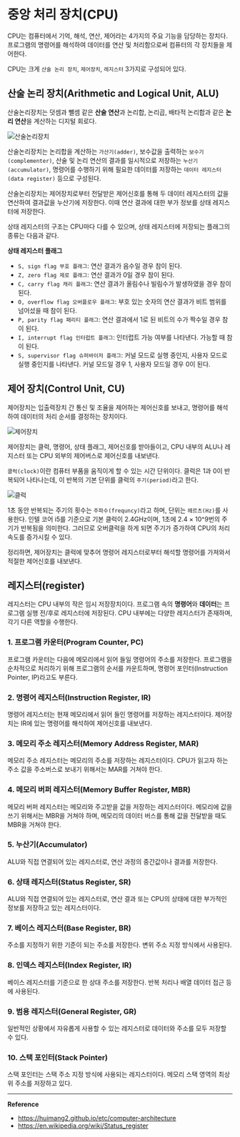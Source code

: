 # 중앙 처리 장치(CPU)
CPU는 컴퓨터에서 기억, 해석, 연산, 제어라는 4가지의 주요 기능을 담당하는 장치다.
프로그램의 명령어를 해석하여 데이터를 연산 및 처리함으로써 컴퓨터의 각 장치들을 제어한다.

CPU는 크게 `산술 논리 장치`, `제어장치`, `레지스터` 3가지로 구성되어 있다.

## 산술 논리 장치(Arithmetic and Logical Unit, ALU)
산술논리장치는 덧셈과 뺄셈 같은 **산술 연산**과 논리합, 논리곱, 배타적 논리합과 같은 **논리 연산**을 계산하는 디지털 회로다.

![산술논리장치](https://github.com/user-attachments/assets/c49c6bfd-4ae9-46d1-bec5-8722d9dccfcf)

산술논리장치는 논리합을 계산하는 `가산기(adder)`,
보수값을 출력하는 `보수기(complementer)`,
산술 및 논리 연산의 결과를 일시적으로 저장하는 `누산기(accumulator)`,
명령어를 수행하기 위해 필요한 데이터를 저장하는 `데이터 레지스터(data register)` 등으로 구성된다.

산술논리장치는 제어장치로부터 전달받은 제어신호를 통해 두 데이터 레지스터의 값을 연산하여 결과값을 누산기에 저장한다.
이때 연산 결과에 대한 부가 정보를 상태 레지스터에 저장한다.

상태 레지스터의 구조는 CPU마다 다를 수 있으며, 상태 레지스터에 저장되는 플래그의 종류는 다음과 같다.

**상태 레지스터 플래그**<br>
- `S, sign flag 부호 플래그`: 연산 결과가 음수일 경우 참이 된다.
- `Z, zero flag 제로 플래그`: 연산 결과가 0일 경우 참이 된다.
- `C, carry flag 캐리 플래그`: 연산 결과가 올림수나 빌림수가 발생하였을 경우 참이 된다.
- `O, overflow flag 오버플로우 플래그`: 부호 있는 숫자의 연산 결과가 비트 범위를 넘어섰을 때 참이 된다.
- `P, parity flag 패리티 플래그`: 연산 결과에서 1로 된 비트의 수가 짝수일 경우 참이 된다.
- `I, interrupt flag 인터럽트 플래그`: 인터럽트 가능 여부를 나타낸다. 가능할 때 참이 된다.
- `S, supervisor flag 슈퍼바이저 플래그`: 커널 모드로 실행 중인지, 사용자 모드로 실행 중인지를 나타낸다. 커널 모드일 경우 1, 사용자 모드일 경우 0이 된다.

## 제어 장치(Control Unit, CU)
제어장치는 입출력장치 간 통신 및 조율을 제어하는 제어신호를 보내고, 명령어를 해석하여 데이터의 처리 순서를 결정하는 장치이다.

![제어장치](https://github.com/user-attachments/assets/34a68cf7-f2e0-490b-ba4c-a941d4477a1c)

제어장치는 클럭, 명령어, 상태 플래그, 제어신호를 받아들이고, CPU 내부의 ALU나 레지스터 또는 CPU 외부의 제어버스로 제어신호를 내보낸다.

`클럭(clock)`이란 컴퓨터 부품을 움직이게 할 수 있는 시간 단위이다. 클럭은 1과 0이 반복되어 나타나는데, 이 반복의 기본 단위를 클럭의 `주기(period)`라고 한다.

![클럭](https://github.com/user-attachments/assets/b557db09-9aae-4396-977f-18e267795e1a)

1초 동안 반복되는 주기의 횟수는 `주파수(frequncy)`라고 하며, 단위는 `헤르츠(Hz)`를 사용한다.
인텔 코어 i5를 기준으로 기본 클럭이 2.4GHz이며, 1초에 2.4 × 10^9번의 주기가 반복됨을 의미한다.
그러므로 오버클럭을 하게 되면 주기가 증가하여 CPU의 처리 속도를 증가시킬 수 있다.

정리하면, 제어장치는 클럭에 맞추어 명령어 레지스터로부터 해석할 명령어를 가져와서 적절한 제어신호를 내보낸다.

## 레지스터(register)
레지스터는 CPU 내부의 작은 임시 저장장치이다. 프로그램 속의 **명령어**와 **데이터**는 프로그램 실행 전/후로 레지스터에 저장된다. CPU 내부에는 다양한 레지스터가 존재하며, 각기 다른 역할을 수행한다.

### 1. 프로그램 카운터(Program Counter, PC)
프로그램 카운터는 다음에 메모리에서 읽어 들일 명령어의 주소를 저장한다. 프로그램을 순차적으로 처리하기 위해 프로그램의 순서를 카운트하며, 명령어 포인터(Instruction Pointer, IP)라고도 부른다.

### 2. 명령어 레지스터(Instruction Register, IR)
명령어 레지스터는 현재 메모리에서 읽어 들인 명령어를 저장하는 레지스터이다. 제어장치는 IR에 있는 명령어를 해석하여 제어신호를 내보낸다.

### 3. 메모리 주소 레지스터(Memory Address Register, MAR)
메모리 주소 레지스터는 메모리의 주소를 저장하는 레지스터이다. CPU가 읽고자 하는 주소 값을 주소버스로 보내기 위해서는 MAR를 거쳐야 한다.

### 4. 메모리 버퍼 레지스터(Memory Buffer Register, MBR)
메모리 버퍼 레지스터는 메모리와 주고받을 값을 저장하는 레지스터이다. 메모리에 값을 쓰기 위해서는 MBR을 거쳐야 하며, 메모리의 데이터 버스를 통해 값을 전달받을 때도 MBR을 거쳐야 한다.

### 5. 누산기(Accumulator)
ALU와 직접 연결되어 있는 레지스터로, 연산 과정의 중간값이나 결과를 저장한다.

### 6. 상태 레지스터(Status Register, SR)
ALU와 직접 연결되어 있는 레지스터로, 연산 결과 또는 CPU의 상태에 대한 부가적인 정보를 저장하고 있는 레지스터이다.

### 7. 베이스 레지스터(Base Register, BR)
주소를 지정하기 위한 기준이 되는 주소를 저장한다. 변위 주소 지정 방식에서 사용된다.

### 8. 인덱스 레지스터(Index Register, IR)
베이스 레지스터를 기준으로 한 상대 주소를 저장한다. 반복 처리나 배열 데이터 접근 등에 사용된다.

### 9. 범용 레지스터(General Register, GR)
일반적인 상황에서 자유롭게 사용할 수 있는 레지스터로 데이터와 주소를 모두 저장할 수 있다.

### 10. 스택 포인터(Stack Pointer)
스택 포인터는 스택 주소 지정 방식에 사용되는 레지스터이다. 메모리 스택 영역의 최상위 주소를 저장하고 있다.

---
**Reference**<br>
- https://huimang2.github.io/etc/computer-architecture
- https://en.wikipedia.org/wiki/Status_register
